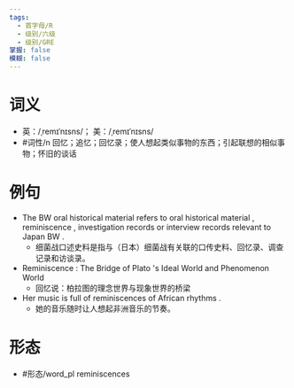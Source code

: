 ```yaml
---
tags:
  - 首字母/R
  - 级别/六级
  - 级别/GRE
掌握: false
模糊: false
---
```

# 词义
- 英：/ˌremɪˈnɪsns/； 美：/ˌremɪˈnɪsns/
- #词性/n  回忆；追忆；回忆录；使人想起类似事物的东西；引起联想的相似事物；怀旧的谈话
# 例句
- The BW oral historical material refers to oral historical material , reminiscence , investigation records or interview records relevant to Japan BW .
	- 细菌战口述史料是指与（日本）细菌战有关联的口传史料、回忆录、调查记录和访谈录。
- Reminiscence : The Bridge of Plato 's Ideal World and Phenomenon World
	- 回忆说：柏拉图的理念世界与现象世界的桥梁
- Her music is full of reminiscences of African rhythms .
	- 她的音乐随时让人想起非洲音乐的节奏。
# 形态
- #形态/word_pl reminiscences
